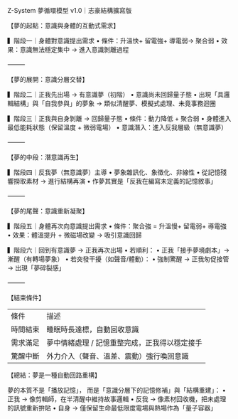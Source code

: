 Z-System 夢循環模型 v1.0｜志豪結構擴寫版

【夢的起點：意識與身體的互動式需求】

▍階段一｜身體對意識提出需求
	•	條件：升溫快+ 留電強+ 導電弱→ 聚合弱
	•	效果：意識無法穩定集中 → 進入意識剝離過程

⸻

【夢的展開：意識分層交替】

▍階段二｜正我先出場 → 有意識夢（初階）
	•	意識尚未回歸量子態
	•	出現「具邏輯結構」與「自我參與」的夢象
→ 類似清醒夢、模擬式處理、未竟事務迴圈

▍階段三｜正我與自身剝離 → 回歸量子態
	•	條件：動力降低 + 聚合弱
	•	身體進入最低能耗狀態（保留溫度 + 微弱電場）
	•	意識潛入：進入反我層級（無意識夢）

⸻

【夢的中段：潛意識再生】

▍階段四｜反我夢（無意識夢）主導
	•	夢象雜訊化、象徵化、非線性
	•	從記憶殘響撈取素材 → 進行結構再演
	•	作夢其實是「反我在編寫未定義的記憶敘事」

⸻

【夢的尾聲：意識重新凝聚】

▍階段五｜身體再次向意識提出需求
	•	條件：聚合強 = 升溫慢+ 留電弱+ 導電強
	•	效果：體溫提升 + 微磁場改變 → 吸引意識回歸

▍階段六｜回到有意識夢 → 正我再次出場
	•	若順利：
	•	正我「接手夢境劇本」→ 漸醒（有轉場夢象）
	•	若突發干擾（如聲音/體動）：
	•	強制驚醒 → 正我匆促接管 → 出現「夢碎裂感」

⸻

【結束條件】

|      |                          |
| ---- | ------------------------ |
| 條件   | 描述                       |
| 時間結束 | 睡眠時長達標，自動回收意識            |
| 需求滿足 | 夢中情緒處理 / 記憶重整完成，正我得以穩定接手 |
| 驚醒中斷 | 外力介入（聲音、溫差、震動）強行喚回意識     |
【總結：夢是一種自動回路重構】

夢的本質不是「播放記憶」，
而是「意識分層下的記憶修補」與「結構重建」：
	•	正我 → 像剪輯師，在半清醒中維持故事邏輯
	•	反我 → 像素材回收機，把未處理的訊號重新拚貼
	•	自身 → 僅保留生命最低限度電場與熱場作為「量子容器」